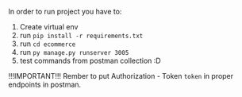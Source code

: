 In order to run project you have to:

1. Create virtual env
2. run `pip install -r requirements.txt`
3. run `cd ecommerce`
4. run `py manage.py runserver 3005`
5. test commands from postman collection :D

!!!IMPORTANT!!!
Rember to put Authorization - Token `token` in proper endpoints in postman.